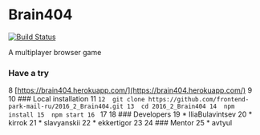 # Brain404
[![Build Status](https://travis-ci.org/Brain404/2016_2_Brain404.svg?branch=dev)](https://travis-ci.org/Brain404/2016_2_Brain404)

A multiplayer browser game

### Have a try
8	[https://brain404.herokuapp.com/](https://brain404.herokuapp.com/)
9
10	### Local installation
11	```
12	git clone https://github.com/frontend-park-mail-ru/2016_2_Brain404.git
13	cd 2016_2_Brain404
14	npm install
15	npm start
16	```
17
18	### Developers
19	* IliaBulavintsev
20	* kirrok
21	* slavyanskii
22	* ekkertigor
23
24	### Mentor
25	* avtyul
